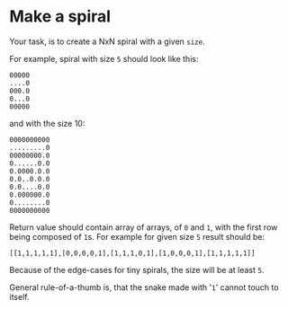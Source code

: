 # Make a spiral

Your task, is to create a NxN spiral with a given `size`.

For example, spiral with size `5` should look like this:

```text
00000
....0
000.0
0...0
00000
```

and with the size 10:

```text
0000000000
.........0
00000000.0
0......0.0
0.0000.0.0
0.0..0.0.0
0.0....0.0
0.000000.0
0........0
0000000000
```

Return value should contain array of arrays, of `0` and `1`, with the first row being composed of `1`s. For example for given size `5` result should be:

```text
[[1,1,1,1,1],[0,0,0,0,1],[1,1,1,0,1],[1,0,0,0,1],[1,1,1,1,1]]
```

Because of the edge-cases for tiny spirals, the size will be at least `5`.

General rule-of-a-thumb is, that the snake made with '`1`' cannot touch to itself.
